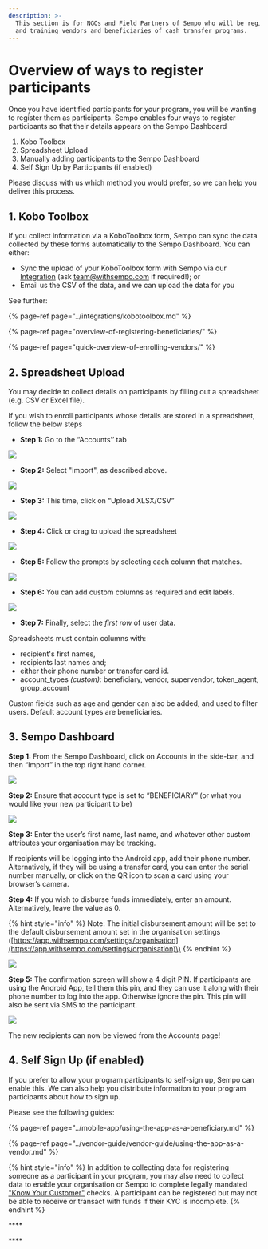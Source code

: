 ```yaml
---
description: >-
  This section is for NGOs and Field Partners of Sempo who will be registering
  and training vendors and beneficiaries of cash transfer programs.
---
```


# Overview of ways to register participants

Once you have identified participants for your program, you will be wanting to register them as participants. Sempo enables four ways to register participants so that their details appears on the Sempo Dashboard

1. Kobo Toolbox
2. Spreadsheet Upload 
3. Manually adding participants to the Sempo Dashboard 
4. Self Sign Up by Participants \(if enabled\)

Please discuss with us which method you would prefer, so we can help you deliver this process.

## 1. Kobo Toolbox

If you collect information via a KoboToolbox form, Sempo can sync the data collected by these forms automatically to the Sempo Dashboard. You can either:

* Sync the upload of your KoboToolbox form with Sempo via our [Integration](../integrations/kobotoolbox.md#linking-a-form-to-sempo) \(ask team@withsempo.com if required!\); or 
* Email us the CSV of the data, and we can upload the data for you



See further:

{% page-ref page="../integrations/kobotoolbox.md" %}

{% page-ref page="overview-of-registering-beneficiaries/" %}

{% page-ref page="quick-overview-of-enrolling-vendors/" %}

## 2. Spreadsheet Upload 

You may decide to collect details on participants by filling out a spreadsheet \(e.g. CSV or Excel file\). 

If you wish to enroll participants whose details are stored in a spreadsheet, follow the below steps

* **Step 1:** Go to the “Accounts’’ tab

![](../.gitbook/assets/screen-shot-2021-01-14-at-2.35.42-pm%20%281%29.png)

* **Step 2:** Select "Import", as described above.

![](../.gitbook/assets/screen-shot-2021-01-14-at-2.35.50-pm%20%281%29.png)

* **Step 3:** This time, click on “Upload XLSX/CSV”

![](../.gitbook/assets/screen-shot-2021-01-14-at-2.36.05-pm.png)

* **Step 4:** Click or drag to upload the spreadsheet

![](../.gitbook/assets/screen-shot-2021-01-14-at-2.44.51-pm.png)

* **Step 5:** Follow the prompts by selecting each column that matches.

![](../.gitbook/assets/screen-shot-2021-01-14-at-2.45.23-pm.png)

* **Step 6:** You can add custom columns as required and edit labels. 

![](../.gitbook/assets/screen-shot-2021-01-14-at-2.45.38-pm.png)

* **Step 7:** Finally, select the _first row_ of user data.

Spreadsheets must contain columns with: 

* recipient's first names, 
* recipients last names and; 
* either their phone number or transfer card id.
* account\_types _\(custom\):_ beneficiary, vendor, supervendor, token\_agent, group\_account

Custom fields such as age and gender can also be added, and used to filter users. Default account types are beneficiaries.

## 3. Sempo Dashboard

**Step 1:** From the Sempo Dashboard, click on Accounts in the side-bar, and then “Import” in the top right hand corner.

![](../.gitbook/assets/screen-shot-2021-01-14-at-2.35.42-pm%20%281%29.png)

**Step 2:** Ensure that account type is set to “BENEFICIARY”  \(or what you would like your new participant to be\)

![](../.gitbook/assets/screen-shot-2020-09-10-at-2.05.50-pm.png)

**Step 3:** Enter the user’s first name,  last name, and whatever other custom attributes your organisation may be tracking. 

If recipients will be logging into the Android app, add their phone number.  Alternatively, if they will be using a transfer card, you can enter the serial number manually, or click on the QR icon to scan a card using your browser’s camera.

**Step 4:** If you wish to disburse funds immediately, enter an amount. Alternatively, leave the value as 0.

{% hint style="info" %}
Note: The initial disbursement amount will be set to the default disbursement amount set in the organisation settings \([https://app.withsempo.com/settings/organisation](https://app.withsempo.com/settings/organisation)\)
{% endhint %}

![](../.gitbook/assets/screen-shot-2020-09-08-at-10.42.24-am.png)

**Step 5:** The confirmation screen will show a 4 digit PIN. If participants are using the Android App, tell them this pin, and they can use it along with their phone number to log into the app. Otherwise ignore the pin. This pin will also be sent via SMS to the participant.

![](../.gitbook/assets/screen-shot-2020-09-10-at-2.08.23-pm.png)

The new recipients can now be viewed from the Accounts page!

## 4. Self Sign Up \(if enabled\)

If you prefer to allow your program participants to self-sign up, Sempo can enable this. We can also help you distribute information to your program participants about how to sign up.

Please see the following guides:

{% page-ref page="../mobile-app/using-the-app-as-a-beneficiary.md" %}

{% page-ref page="../vendor-guide/vendor-guide/using-the-app-as-a-vendor.md" %}

{% hint style="info" %}
In addition to collecting data for registering someone as a participant in your program, you may also need to collect data to enable your organisation or Sempo to complete legally mandated[ "Know Your Customer"](../policies-and-security/kyc.md) checks. A participant can be registered but may not be able to receive or transact with funds if their KYC is incomplete.
{% endhint %}



\*\*\*\*

\*\*\*\*



